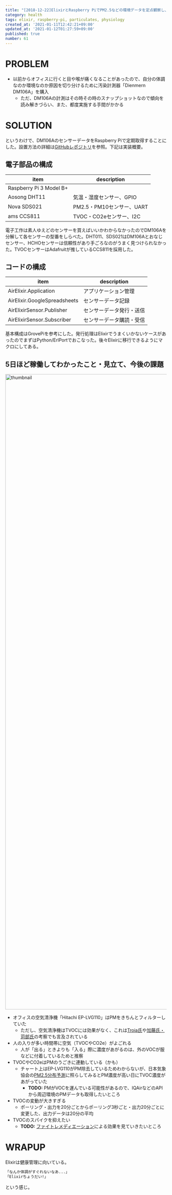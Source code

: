 ```yaml
---
title: "[2018-12-22]ElixirとRaspberry PiでPM2.5などの環境データを定点観察し、目・喉の痛みに備える"
category: health
tags: elixir, raspberry-pi, particulates, physiology
created_at: '2021-01-11T12:42:21+09:00'
updated_at: '2021-01-12T01:27:59+09:00'
published: true
number: 61
---
```


# PROBLEM
- 以前からオフィスに行くと目や喉が痛くなることがあったので、自分の体調なのか環境なのか原因を切り分けるために汚染計測器「Dienmern DM106A」を購入
    - ただ、DM106Aの計測はその時その時のスナップショットなので傾向を読み解きづらい、また、都度実施する手間がかかる

# SOLUTION
というわけで、DM106AのセンサーデータをRaspberry Piで定期取得することにした。設置方法の詳細は[GitHubレポジトリ](https://github.com/nabinno/air_elixir)を参照。下記は実装概要。

## 電子部品の構成

| item                    | description               |
|-------------------------|---------------------------|
| Raspberry Pi 3 Model B+ |                           |
| Aosong DHT11            | 気温・湿度センサー、GPIO  |
| Nova SDS021             | PM2.5・PM10センサー、UART |
| ams CCS811              | TVOC・CO2eセンサー、I2C   |

電子工作は素人ゆえどのセンサーを買えばいいかわからなかったのでDM106Aを分解して各センサーの型番をしらべた。DHT011、SDS021はDM106Aとおなじセンサー、HCHOセンサーは信頼性があり手ごろなのがうまく見つけられなかった。TVOCセンサーはAdafruitが推しているCCS811を採用した。

## コードの構成

| item                         | description              |
|------------------------------|--------------------------|
| AirElixir.Application        | アプリケーション管理     |
| AirElixir.GoogleSpreadsheets | センサーデータ記録       |
| AirElixirSensor.Publisher    | センサーデータ発行・送信 |
| AirElixirSensor.Subscriber   | センサーデータ購読・受信 |

基本構成はGrovePiを参考にした。発行処理はElixirでうまくいかないケースがあったのでまずはPython/ErlPortでおこなった。後々Elixirに移行できるようにマクロにしてある。

## 5日ほど稼働してわかったこと・見立て、今後の課題
<img width="1983" alt="thumbnail" src="https://img.esa.io/uploads/production/attachments/16651/2021/01/12/97367/53e18bfb-5979-43a7-8e40-ce8e389eac39.png">

- オフィスの空気清浄機「Hitachi EP-LVG110」はPMをきちんとフィルターしていた
    - ただし、空気清浄機はTVOCには効果がなく、これは[Troia氏](https://www.quantifiedbob.com/understanding-my-indoor-environment-part-1-air-quality/)や[加藤氏・苅部氏](https://www.nippon-chem.co.jp/dcms_media/other/cre2000-9.pdf)の考察でも言及されている
- 人の入りが多い時間帯に空気（TVOCやCO2e）がよごれる
    - 人が「出る」ときよりも「入る」際に濃度があがるのは、外のVOCが服などに付着しているためと推察
- TVOCやCO2eはPMのうごきに連動している（かも）
    - チャート上はEP-LVG110がPM除去しているためわからないが、日本気象協会の[PM2.5分布予測](https://tenki.jp/pm25/)に照らしてみるとPM濃度が高い日にTVOC濃度があがっていた
        - **TODO:** PMがVOCを運んでいる可能性があるので、IQAirなどのAPIから周辺環境のPMデータも取得したいところ
- TVOCの変動が大きすぎる
    - ポーリング・出力を20分ごとからポーリング3秒ごと・出力20分ごとに変更した、出力データは20分の平均
- TVOCのスパイクを抑えたい
    - **TODO:** [ファイトレメディエーション](https://ja.wikipedia.org/wiki/%E3%83%95%E3%82%A1%E3%82%A4%E3%83%88%E3%83%AC%E3%83%A1%E3%83%87%E3%82%A3%E3%82%A8%E3%83%BC%E3%82%B7%E3%83%A7%E3%83%B3)による効果を見ていきたいところ

# WRAPUP
Elixirは健康管理に向いている。

```txt
「なんか体調がすぐれないなあ...」
「Elixirちょうだい!」
```

という感じ。

